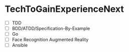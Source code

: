 # TechToGainExperienceNext

- [ ] TDD
- [ ] BDD/ATDD/Specification-By-Example
- [ ] Go
- [ ] Face Recognition Augmented Reality
- [ ] Ansible
